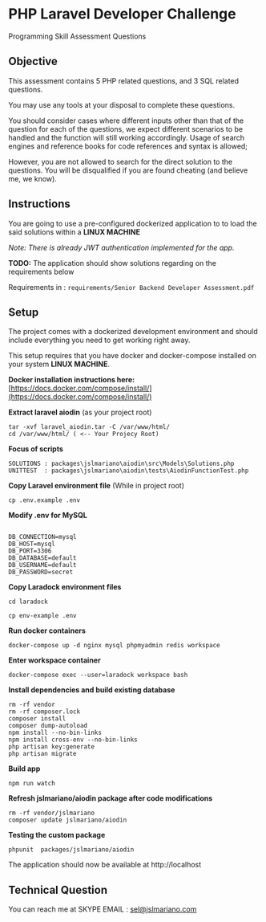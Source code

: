 # PHP Laravel Developer Challenge
Programming Skill Assessment Questions

## Objective

This assessment contains 5 PHP related questions, and 3 SQL related questions.

You may use any tools at your disposal to complete these questions.

You should consider cases where different inputs other than that of the question for
each of the questions, we expect different scenarios to be handled and the function
will still working accordingly.
Usage of search engines and reference books for code references and syntax is
allowed;

However, you are not allowed to search for the direct solution to the questions. You
will be disqualified if you are found cheating (and believe me, we know).

## Instructions

You are going to use a pre-configured dockerized application to to load the said solutions within a  **LINUX MACHINE**

_Note: There is already JWT authentication implemented for the app._

**TODO:** The application should show solutions regarding on the requirements below

Requirements in : `requirements/Senior Backend Developer Assessment.pdf` 

## Setup

The project comes with a dockerized development environment and should include everything you need to get working right away.

This setup requires that you have docker and docker-compose installed on your system **LINUX MACHINE**.

**Docker installation instructions here:**
[https://docs.docker.com/compose/install/](https://docs.docker.com/compose/install/)

**Extract laravel aiodin** (as your project root)
```
tar -xvf laravel_aiodin.tar -C /var/www/html/
cd /var/www/html/ ( <-- Your Projecy Root)

```

**Focus of scripts**
```
SOLUTIONS : packages\jslmariano\aiodin\src\Models\Solutions.php
UNITTEST  : packages\jslmariano\aiodin\tests\AiodinFunctionTest.php
```

**Copy Laravel environment file**
(While in project root)

```
cp .env.example .env
```

**Modify .env for MySQL**

```

DB_CONNECTION=mysql
DB_HOST=mysql
DB_PORT=3306
DB_DATABASE=default
DB_USERNAME=default
DB_PASSWORD=secret

```

**Copy Laradock environment files**

```
cd laradock

cp env-example .env
```


**Run docker containers**

```
docker-compose up -d nginx mysql phpmyadmin redis workspace
```

**Enter workspace container**

```
docker-compose exec --user=laradock workspace bash
```

**Install dependencies and build existing database**

```
rm -rf vendor
rm -rf composer.lock
composer install
composer dump-autoload
npm install --no-bin-links
npm install cross-env --no-bin-links
php artisan key:generate
php artisan migrate
```

**Build app**

```
npm run watch
```

**Refresh jslmariano/aiodin package after code modifications**

```
rm -rf vendor/jslmariano
composer update jslmariano/aiodin
```

**Testing the custom package**

```
phpunit  packages/jslmariano/aiodin
```


The application should now be available at http://localhost

## Technical Question

You can reach me at SKYPE EMAIL : sel@jslmariano.com 